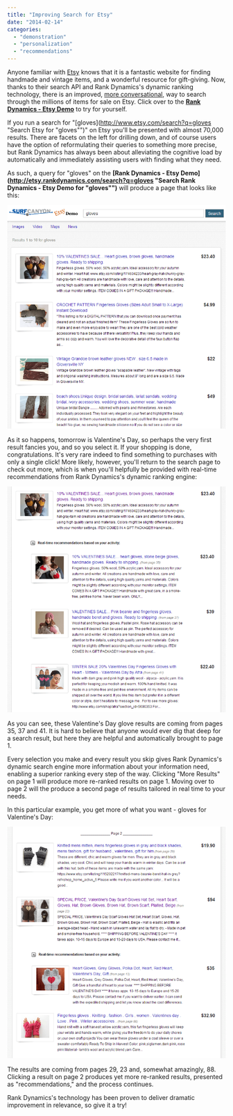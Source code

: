 ```yaml
---
title: "Improving Search for Etsy"
date: "2014-02-14"
categories: 
  - "demonstration"
  - "personalization"
  - "recommendations"
---
```


Anyone familiar with [Etsy](http://www.etsy.com "Etsy") knows that it is a fantastic website for finding handmade and vintage items, and a wonderful resource for gift-giving. Now, thanks to their search API and Rank Dynamics's dynamic ranking technology, there is an improved, [more conversational](http://blog.rankdynamics.com/2010/10/01/search-as-a-conversation-second-part-of-search-engine-land-interview-with-gordon-hotchkiss/), way to search through the millions of items for sale on Etsy. Click over to the **[Rank Dynamics - Etsy Demo](http://etsy.rankdynamics.com "Rank Dynamics - Etsy Demo")** to try for yourself.

If you run a search for "[gloves](http://www.etsy.com/search?q=gloves "Search Etsy for "gloves"")" on Etsy you'll be presented with almost 70,000 results. There are facets on the left for drilling down, and of course users have the option of reformulating their queries to something more precise, but Rank Dynamics has always been about alleviating the cognitive load by automatically and immediately assisting users with finding what they need.

As such, a query for "gloves" on the **[Rank Dynamics - Etsy Demo](http://etsy.rankdynamics.com/search?q=gloves "Search Rank Dynamics - Etsy Demo for "gloves"")** will produce a page that looks like this:

[![Etsy search](/assets/images/rank-dynamics/Etsy-search.png)](/assets/images/rank-dynamics/Etsy-search.png)

As it so happens, tomorrow is Valentine's Day, so perhaps the very first result fancies you, and so you select it. If your shopping is done, congratulations. It's very rare indeed to find something to purchases with only a single click! More likely, however, you'll return to the search page to check out more, which is when you'll helpfully be provided with real-time recommendations from Rank Dynamics's dynamic ranking engine:

[![Etsy search with recommendations](/assets/images/rank-dynamics/Etsy-search-with-recommendations.png)](/assets/images/rank-dynamics/Etsy-search-with-recommendations.png)

As you can see, these Valentine's Day glove results are coming from pages 35, 37 and 41. It is hard to believe that anyone would ever dig that deep for a search result, but here they are helpful and automatically brought to page 1.

Every selection you make and every result you skip gives Rank Dynamics's dynamic search engine more information about your information need, enabling a superior ranking every step of the way. Clicking "More Results" on page 1 will produce more re-ranked results on page 1. Moving over to page 2 will the produce a second page of results tailored in real time to your needs.

In this particular example, you get more of what you want - gloves for Valentine's Day:

[![Etsy search page 2](/assets/images/rank-dynamics/Etsy-search-page-2.png)](/assets/images/rank-dynamics/Etsy-search-page-2.png)

The results are coming from pages 29, 23 and, somewhat amazingly, 88. Clicking a result on page 2 produces yet more re-ranked results, presented as "recommendations," and the process continues.

Rank Dynamics's technology has been proven to deliver dramatic improvement in relevance, so give it a try!
